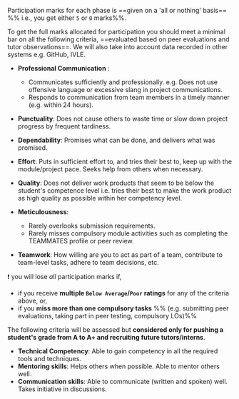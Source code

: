Participation marks for each phase is ==given on a 'all or nothing' basis== %%&nbsp;i.e., you get either `5` or `0` marks%%.

To get the full marks allocated for participation you should meet a minimal bar on all the following criteria, ==evaluated based on peer evaluations and tutor observations==. We will also take into account data recorded in other systems e.g. GitHub, IVLE.

* **Professional Communication** : 
  * Communicates sufficiently and professionally. e.g. Does not use offensive language or excessive slang in project communications.
  * Responds to communication from team members in a timely manner (e.g. within 24 hours).

* **Punctuality**: Does not cause others to waste time or slow down project progress by frequent tardiness.

* **Dependability**: Promises what can be done, and delivers what was promised.

* **Effort**: Puts in sufficient effort to, and tries their best to, keep up with the module/project pace. Seeks help from others when necessary.

* **Quality**: Does not deliver work products that seem to be below the student's competence level i.e. tries their best to make the work product as high quality as possible within her competency level.

* **Meticulousness**:
  * Rarely overlooks submission requirements.
  * Rarely misses compulsory module activities such as completing the TEAMMATES profile or peer review.

* **Teamwork**: How willing are you to act as part of a team, contribute to team-level tasks, adhere to team decisions, etc.

:exclamation: you will lose _all_ participation marks if,
* if you receive **multiple `Below Average`/`Poor` ratings** for any of the criteria above, or, 
* if you **miss more than one compulsory tasks** %%&nbsp;(e.g. submitting peer evaluations, taking part in peer testing, compulsory LOs)%%
  
The following criteria will be assessed but **considered only for pushing a student's grade from A to A+ and recruiting future tutors/interns**.

* **Technical Competency**: Able to gain competency in all the required tools and techniques.
* **Mentoring skills**: Helps others when possible. Able to mentor others well.
* **Communication skills**: Able to communicate (written and spoken) well. Takes initiative in discussions.
  


